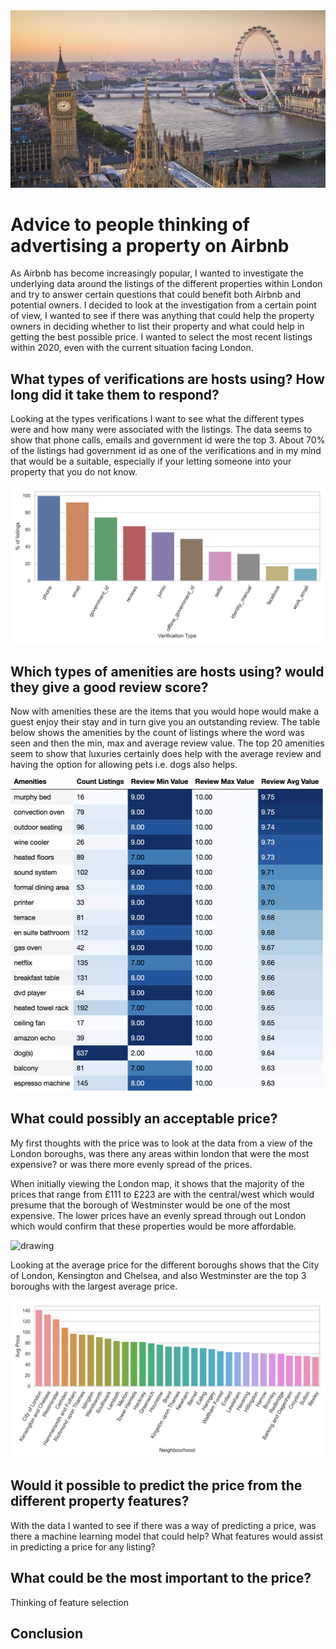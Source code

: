 <img src="reports/figures/London.jpg" alt="drawing"/>

# **Advice to people thinking of advertising a property on Airbnb**
As Airbnb has become increasingly popular, I wanted to investigate the underlying data around the listings of the different properties within London and try to answer certain questions that could benefit both Airbnb and potential owners. I decided to look at the investigation from a certain point of view, I wanted to see if there was anything that could help the property owners in deciding whether to list their property and what could help in getting the best possible price. I wanted to select the most recent listings within 2020, even with the current situation facing London.


## **What types of verifications are hosts using? How long did it take them to respond?**
Looking at the types verifications I want to see what the different types were and how many were associated with the listings. The data seems to show that phone calls, emails and government id were the top 3. About 70% of the listings had government id as one of the verifications and in my mind that would be a suitable, especially if your letting someone into your property that you do not know.

<img src="reports/figures/Verification_type_price_histogram_plots.png" alt="drawing"/>

## **Which types of amenities are hosts using? would they give a good review score?**
Now with amenities these are the items that you would hope would make a guest enjoy their stay and in turn give you an outstanding review. The table below shows the amenities by the count of listings where the word was seen and then the min, max and average review value. The top 20 amenities seem to show that luxuries certainly does help with the average review and having the option for allowing pets i.e. dogs also helps.

<img src="reports/figures/top_amenities.png" alt="drawing" height = 500 width="500"/>

## **What could possibly an acceptable price?**
My first thoughts with the price was to look at the data from a view of the London boroughs, was there any areas within london that were the most expensive? or was there more evenly spread of the prices.

When initially viewing the London map, it shows that the majority of the prices that range from £111 to £223 are with the central/west which would presume that the borough of Westminster would be one of the most expensive. The lower prices have an evenly spread through out London which would confirm that these properties would be more affordable.   

<img src="reports/figures/availability_365_prices_scatterplot.png" alt="drawing"/>

Looking at the average price for the different boroughs shows that the City of London, Kensington and Chelsea, and also Westminster are the top 3 boroughs with the largest average price.

<img src="reports/figures/Neighbourhood_av_price_histogram_plots.png" alt="drawing"/>


## **Would it possible to predict the price from the different property features?**
With the data I wanted to see if there was a way of predicting a price, was there a machine learning model that could help? What features would assist in predicting a price for any listing?


## **What could be the most important to the price?**
Thinking of feature selection


## **Conclusion**
